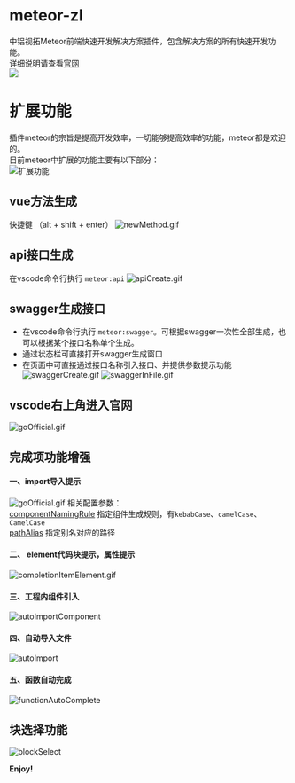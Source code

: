 # meteor-zl
中铝视拓Meteor前端快速开发解决方案插件，包含解决方案的所有快速开发功能。<br>
详细说明请查看[官网](https://www.80fight.cn/vscode/)<br>
![](https://www.80fight.cn/vscode/framework.png)

# 扩展功能
插件meteor的宗旨是提高开发效率，一切能够提高效率的功能，meteor都是欢迎的。<br>
目前meteor中扩展的功能主要有以下部分：<br>
![扩展功能](https://www.80fight.cn/vscode/componentExtend.png)
## vue方法生成
快捷键 （alt + shift + enter）
![newMethod.gif](https://www.80fight.cn/vscode/newMethod.gif)
## api接口生成
在vscode命令行执行 `meteor:api`
![apiCreate.gif](https://www.80fight.cn/vscode/apiCreate.gif)
## swagger生成接口
+ 在vscode命令行执行 `meteor:swagger`。可根据swagger一次性全部生成，也可以根据某个接口名称单个生成。 <br>
+ 通过状态栏可直接打开swagger生成窗口<br>
+ 在页面中可直接通过接口名称引入接口、并提供参数提示功能
![swaggerCreate.gif](https://www.80fight.cn/vscodeImgs/swaggerCreateApi.gif)
![swaggerInFile.gif](https://www.80fight.cn/vscodeImgs/swaggerInFile.gif)
## vscode右上角进入官网
![goOfficial.gif](https://www.80fight.cn/vscode/goOfficial.gif)
## 完成项功能增强
#### 一、import导入提示<br>
![goOfficial.gif](https://www.80fight.cn/vscodeImgs/completionItemImport.gif)
相关配置参数：<br>
[componentNamingRule]() 指定组件生成规则，有`kebabCase`、`camelCase`、`CamelCase`<br>
[pathAlias]() 指定别名对应的路径<br>
#### 二、 element代码块提示，属性提示
![completionItemElement.gif](https://www.80fight.cn/vscodeImgs/completionItemElement.gif)
#### 三、工程内组件引入
![autoImportComponent](https://www.80fight.cn/vscodeImgs/autoImportComponent.gif)
#### 四、自动导入文件
![autoImport](https://www.80fight.cn/vscodeImgs/autoImport.gif)
#### 五、函数自动完成
![functionAutoComplete](https://www.80fight.cn/vscodeImgs/functionAutoComplete.gif)
## 块选择功能
![blockSelect](https://www.80fight.cn/vscodeImgs/blockSelect.gif)

**Enjoy!**